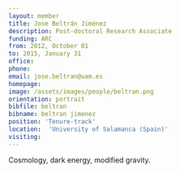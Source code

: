 ```yaml
---
layout: member
title: Jose Beltrán Jiménez
description: Post-doctoral Research Associate
funding: ARC
from: 2012, October 01
to: 2015, January 31
office:
phone:
email: jose.beltran@uam.es
homepage:
image: /assets/images/people/beltran.png
orientation: portrait
bibfile: beltran
bibname: beltran jimenez
position: 'Tenure-track'
location:  'University of Salamanca (Spain)'
visiting: 
---
```


Cosmology, dark energy, modified gravity.
